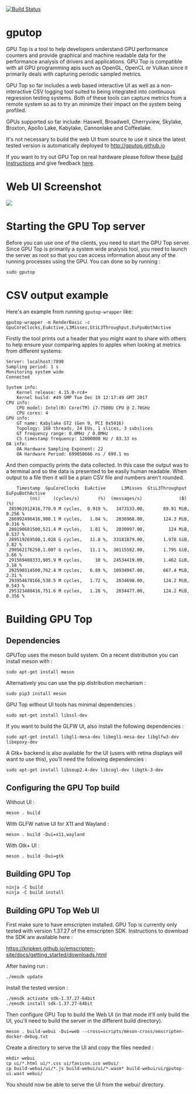 [![Build Status](https://travis-ci.org/rib/gputop.svg?branch=master)](https://travis-ci.org/rib/gputop)

# gputop

GPU Top is a tool to help developers understand GPU performance counters and provide graphical and machine readable data for the performance analysis of drivers and applications. GPU Top is compatible with all GPU programming apis such as OpenGL, OpenCL or Vulkan since it primarily deals with capturing periodic sampled metrics.

GPU Top so far includes a web based interactive UI as well as a non-interactive CSV logging tool suited to being integrated into continuous regression testing systems. Both of these tools can capture metrics from a remote system so as to try an minimize their impact on the system being profiled.

GPUs supported so far include: Haswell, Broadwell, Cherryview, Skylake, Broxton, Apollo Lake, Kabylake, Cannonlake and Coffeelake.

It's not necessary to build the web UI from source to use it since the latest tested version is automatically deployed to http://gputop.github.io

If you want to try out GPU Top on real hardware please follow these [build Instructions](https://github.com/rib/gputop/wiki/Build-Instructions) and give feedback [here](https://github.com/rib/gputop/issues).

# Web UI Screenshot

![](https://raw.githubusercontent.com/wiki/rib/gputop/images/webui-imgui-screenshot.png)

# Starting the GPU Top server

Before you can use one of the clients, you need to start the GPU Top server. Since GPU Top is primarily a system wide analysis tool, you need to launch the server as root so that you can access information about any of the running processes using the GPU. You can done so by running :

```
sudo gputop
```

# CSV output example

Here's an example from running `gputop-wrapper` like:

```
gputop-wrapper -m RenderBasic -c GpuCoreClocks,EuActive,L3Misses,GtiL3Throughput,EuFpuBothActive
```

Firstly the tool prints out a header that you might want to share with others to help ensure your comparing apples to apples when looking at metrics from different systems:

```
Server: localhost:7890
Sampling period: 1 s
Monitoring system wide
Connected

System info:
	Kernel release: 4.15.0-rc4+
	Kernel build: #49 SMP Tue Dec 19 12:17:49 GMT 2017
CPU info:
	CPU model: Intel(R) Core(TM) i7-7500U CPU @ 2.70GHz
	CPU cores: 4
GPU info:
	GT name: Kabylake GT2 (Gen 9, PCI 0x5916)
	Topology: 168 threads, 24 EUs, 1 slices, 3 subslices
	GT frequency range: 0.0MHz / 0.0MHz
	CS timestamp frequency: 12000000 Hz / 83.33 ns
OA info:
	OA Hardware Sampling Exponent: 22
	OA Hardware Period: 699050666 ns / 699.1 ms
```

And then compactly prints the data collected. In this case the output was to a terminal and so the data is presented to be easily human readable. When output to a file then it will be a plain CSV file and numbers aren't rounded.

```
    Timestamp  GpuCoreClocks  EuActive      L3Misses  GtiL3Throughput  EuFpuBothActive
         (ns)     (cycles/s)       (%)  (messages/s)              (B)              (%)
 285961912416,770.9 M cycles,  0.919 %,   1473133.00,       89.91 MiB,         0.256 %
 286992496416,900.1 M cycles,   1.04 %,   2036968.00,       124.3 MiB,         0.316 %
 288190601500,521.4 M cycles,   1.81 %,   2030997.00,         124 MiB,         0.537 %
 289519269500,1.028 G cycles,   11.8 %,  33181879.00,       1.978 GiB,          3.82 %
 290562176250,1.007 G cycles,   11.1 %,  30115582.00,       1.795 GiB,          3.66 %
 291569408333,905.9 M cycles,     10 %,  24534419.00,       1.462 GiB,          3.18 %
 292590314500,762.4 M cycles,   6.89 %,  10934947.00,       667.4 MiB,          2.31 %
 293954678166,538.5 M cycles,   1.72 %,   2034698.00,       124.2 MiB,         0.543 %
 295323480416,751.6 M cycles,   1.28 %,   2034477.00,       124.2 MiB,         0.356 %
```

# Building GPU Top

## Dependencies

GPUTop uses the meson build system. On a recent distribution you can install meson with :

```
sudo apt-get install meson
```

Alternatively you can use the pip distribution mechanism :

```
sudo pip3 install meson
```

GPU Top without UI tools has minimal dependencies :

```
sudo apt-get install libssl-dev
```

If you want to build the GLFW UI, also install the following dependencies :

```
sudo apt-get install libgl1-mesa-dev libegl1-mesa-dev libglfw3-dev libepoxy-dev
```

A Gtk+ backend is also available for the UI (users with retina displays will want to use this), you'll need the following dependencies :

```
sudo apt-get install libsoup2.4-dev libcogl-dev libgtk-3-dev
```

## Configuring the GPU Top build

Without UI :

```
meson . build
```

With GLFW native UI for X11 and Wayland :

```
meson . build -Dui=x11,wayland
```

With Gtk+ UI :

```
meson . build -Dui=gtk
```

## Building GPU Top

```
ninja -C build
ninja -C build install
```

## Building GPU Top Web UI

First make sure to have emscripten installed. GPU Top is currently
only tested with version 1.37.27 of the emscripten SDK. Instructions
to download the SDK are available here :

https://kripken.github.io/emscripten-site/docs/getting_started/downloads.html

After having run :

```
./emsdk update
```

Install the tested version :

```
./emsdk activate sdk-1.37.27-64bit
./emsdk install sdk-1.37.27-64bit
```

Then configure GPU Top to build the Web UI (in that mode it'll only
build the UI, you'll need to build the server in the different build
directory).

```
meson . build-webui -Dui=web --cross=scripts/meson-cross/emscripten-docker-debug.txt
```

Create a directory to serve the UI and copy the files needed :

```
mkdir webui
cp ui/*.html ui/*.css ui/favicon.ico webui/
cp build-webui/ui/*.js build-webui/ui/*.wasm* build-webui/ui/gputop-ui.wast webui/
```

You should now be able to serve the UI from the webui/ directory.
